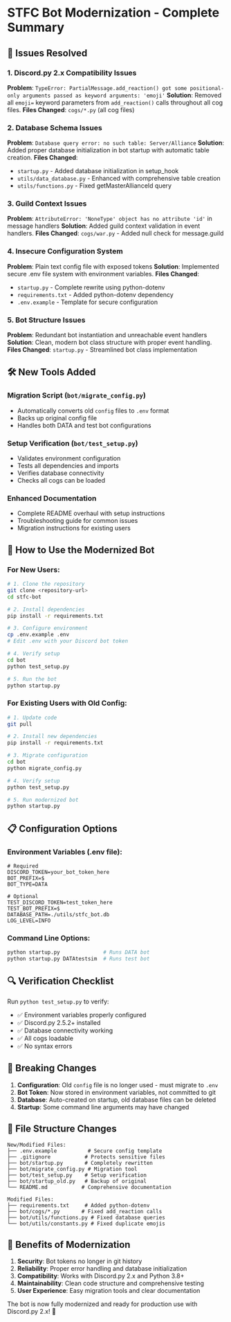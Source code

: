# STFC Bot Modernization - Complete Summary

## 🎯 Issues Resolved

### 1. Discord.py 2.x Compatibility Issues
**Problem**: `TypeError: PartialMessage.add_reaction() got some positional-only arguments passed as keyword arguments: 'emoji'`
**Solution**: Removed all `emoji=` keyword parameters from `add_reaction()` calls throughout all cog files.
**Files Changed**: `cogs/*.py` (all cog files)

### 2. Database Schema Issues  
**Problem**: `Database query error: no such table: Server/Alliance`
**Solution**: Added proper database initialization in bot startup with automatic table creation.
**Files Changed**: 
- `startup.py` - Added database initialization in setup_hook
- `utils/data_database.py` - Enhanced with comprehensive table creation
- `utils/functions.py` - Fixed getMasterAllianceId query

### 3. Guild Context Issues
**Problem**: `AttributeError: 'NoneType' object has no attribute 'id'` in message handlers
**Solution**: Added guild context validation in event handlers.
**Files Changed**: `cogs/war.py` - Added null check for message.guild

### 4. Insecure Configuration System
**Problem**: Plain text config file with exposed tokens
**Solution**: Implemented secure .env file system with environment variables.
**Files Changed**:
- `startup.py` - Complete rewrite using python-dotenv
- `requirements.txt` - Added python-dotenv dependency
- `.env.example` - Template for secure configuration

### 5. Bot Structure Issues
**Problem**: Redundant bot instantiation and unreachable event handlers
**Solution**: Clean, modern bot class structure with proper event handling.
**Files Changed**: `startup.py` - Streamlined bot class implementation

## 🛠️ New Tools Added

### Migration Script (`bot/migrate_config.py`)
- Automatically converts old `config` files to `.env` format
- Backs up original config file
- Handles both DATA and test bot configurations

### Setup Verification (`bot/test_setup.py`)  
- Validates environment configuration
- Tests all dependencies and imports
- Verifies database connectivity
- Checks all cogs can be loaded

### Enhanced Documentation
- Complete README overhaul with setup instructions
- Troubleshooting guide for common issues
- Migration instructions for existing users

## 🔧 How to Use the Modernized Bot

### For New Users:
```bash
# 1. Clone the repository
git clone <repository-url>
cd stfc-bot

# 2. Install dependencies  
pip install -r requirements.txt

# 3. Configure environment
cp .env.example .env
# Edit .env with your Discord bot token

# 4. Verify setup
cd bot
python test_setup.py

# 5. Run the bot
python startup.py
```

### For Existing Users with Old Config:
```bash
# 1. Update code
git pull

# 2. Install new dependencies
pip install -r requirements.txt

# 3. Migrate configuration
cd bot
python migrate_config.py

# 4. Verify setup
python test_setup.py

# 5. Run modernized bot
python startup.py
```

## 📋 Configuration Options

### Environment Variables (.env file):
```env
# Required
DISCORD_TOKEN=your_bot_token_here
BOT_PREFIX=$
BOT_TYPE=DATA

# Optional
TEST_DISCORD_TOKEN=test_token_here
TEST_BOT_PREFIX=$
DATABASE_PATH=./utils/stfc_bot.db
LOG_LEVEL=INFO
```

### Command Line Options:
```bash
python startup.py              # Runs DATA bot
python startup.py DATAtestsim  # Runs test bot
```

## 🔍 Verification Checklist

Run `python test_setup.py` to verify:
- ✅ Environment variables properly configured
- ✅ Discord.py 2.5.2+ installed  
- ✅ Database connectivity working
- ✅ All cogs loadable
- ✅ No syntax errors

## 🚨 Breaking Changes

1. **Configuration**: Old `config` file is no longer used - must migrate to `.env`
2. **Bot Token**: Now stored in environment variables, not committed to git
3. **Database**: Auto-created on startup, old database files can be deleted
4. **Startup**: Some command line arguments may have changed

## 📁 File Structure Changes

```
New/Modified Files:
├── .env.example          # Secure config template
├── .gitignore           # Protects sensitive files  
├── bot/startup.py       # Completely rewritten
├── bot/migrate_config.py # Migration tool
├── bot/test_setup.py    # Setup verification
├── bot/startup_old.py   # Backup of original
└── README.md           # Comprehensive documentation

Modified Files:
├── requirements.txt     # Added python-dotenv
├── bot/cogs/*.py       # Fixed add_reaction calls
├── bot/utils/functions.py # Fixed database queries
└── bot/utils/constants.py # Fixed duplicate emojis
```

## 🎉 Benefits of Modernization

1. **Security**: Bot tokens no longer in git history
2. **Reliability**: Proper error handling and database initialization  
3. **Compatibility**: Works with Discord.py 2.x and Python 3.8+
4. **Maintainability**: Clean code structure and comprehensive testing
5. **User Experience**: Easy migration tools and clear documentation

The bot is now fully modernized and ready for production use with Discord.py 2.x! 🚀